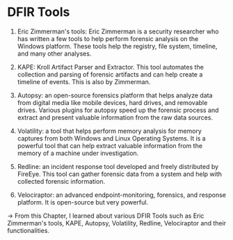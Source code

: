 # DFIR Tools 

1. Eric Zimmerman's tools: 
Eric Zimmerman is a security researcher who has written a few tools to help perform forensic analysis on the Windows platform. These tools help the registry, file system, timeline, and many other analyses.


2. KAPE: 
Kroll Artifact Parser and Extractor. This tool automates the collection and parsing of forensic artifacts and can help create a timeline of events. This is also by Zimmerman. 


3. Autopsy: 
an open-source forensics platform that helps analyze data from digital media like mobile devices, hard drives, and removable drives. Various plugins for autopsy speed up the forensic process and extract and present valuable information from the raw data sources.  



4. Volatility: 
a tool that helps perform memory analysis for memory captures from both Windows and Linux Operating Systems. It is a powerful tool that can help extract valuable information from the memory of a machine under investigation. 


5. Redline: 
an incident response tool developed and freely distributed by FireEye. This tool can gather forensic data from a system and help with collected forensic information.  


6. Velociraptor: 
an advanced endpoint-monitoring, forensics, and response platform. It is open-source but very powerful.  




-> From this Chapter, I learned about various DFIR Tools such as Eric Zimmerman's tools, KAPE, Autopsy, Volatility, Redline, Velociraptor and their  functionalities. 